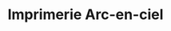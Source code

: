 ---
title: "Imprimerie Arc-en-ciel"
url: /digne-les-bains/imprimerie-arc-en-ciel/
shop: Kopieren
---